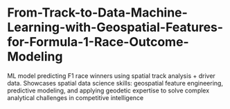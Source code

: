 # From-Track-to-Data-Machine-Learning-with-Geospatial-Features-for-Formula-1-Race-Outcome-Modeling
ML model predicting F1 race winners using spatial track analysis + driver data. Showcases spatial data science skills: geospatial feature engineering, predictive modeling, and applying geodetic expertise to solve complex analytical challenges in competitive intelligence
